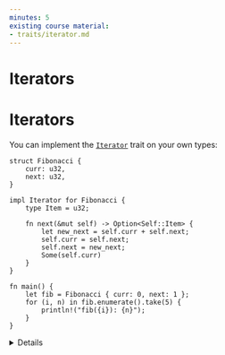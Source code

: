 ```yaml
---
minutes: 5
existing course material:
- traits/iterator.md
---
```


<!-- NOTES:
The Iterator trait and basic usage
-->
# Iterators

# Iterators

You can implement the [`Iterator`][1] trait on your own types:

```rust,editable
struct Fibonacci {
    curr: u32,
    next: u32,
}

impl Iterator for Fibonacci {
    type Item = u32;

    fn next(&mut self) -> Option<Self::Item> {
        let new_next = self.curr + self.next;
        self.curr = self.next;
        self.next = new_next;
        Some(self.curr)
    }
}

fn main() {
    let fib = Fibonacci { curr: 0, next: 1 };
    for (i, n) in fib.enumerate().take(5) {
        println!("fib({i}): {n}");
    }
}
```

<details>

* The `Iterator` trait implements many common functional programming operations over collections
  (e.g. `map`, `filter`, `reduce`, etc). This is the trait where you can find all the documentation
  about them. In Rust these functions should produce the code as efficient as equivalent imperative
  implementations.

* `IntoIterator` is the trait that makes for loops work. It is implemented by collection types such as
  `Vec<T>` and references to them such as `&Vec<T>` and `&[T]`. Ranges also implement it. This is why
  you can iterate over a vector with `for i in some_vec { .. }` but
  `some_vec.next()` doesn't exist.

</details>

[1]: https://doc.rust-lang.org/std/iter/trait.Iterator.html

